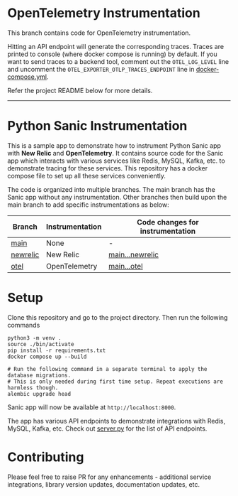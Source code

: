 # OpenTelemetry Instrumentation

This branch contains code for OpenTelemetry instrumentation.

Hitting an API endpoint will generate the corresponding traces. Traces are printed to console (where docker compose is running) by default. If you want to send traces to a backend tool, comment out the `OTEL_LOG_LEVEL` line and uncomment the `OTEL_EXPORTER_OTLP_TRACES_ENDPOINT` line in [docker-compose.yml](docker-compose.yml).

Refer the project README below for more details.

---

# Python Sanic Instrumentation

This is a sample app to demonstrate how to instrument Python Sanic app with **New Relic** and **OpenTelemetry**. It contains source code for the Sanic app which interacts with various services like Redis, MySQL, Kafka, etc. to demonstrate tracing for these services. This repository has a docker compose file to set up all these services conveniently.

The code is organized into multiple branches. The main branch has the Sanic app without any instrumentation. Other branches then build upon the main branch to add specific instrumentations as below:

| Branch                                                                                         | Instrumentation | Code changes for instrumentation                                                                                |
| ---------------------------------------------------------------------------------------------- | --------------- | --------------------------------------------------------------------------------------------------------------- |
| [main](https://github.com/cubeapm/sample_app_python_sanic/tree/main)         | None            | -                                                                                                               |
| [newrelic](https://github.com/cubeapm/sample_app_python_sanic/tree/newrelic) | New Relic       | [main...newrelic](https://github.com/cubeapm/sample_app_python_sanic/compare/main...newrelic) |
| [otel](https://github.com/cubeapm/sample_app_python_sanic/tree/otel)         | OpenTelemetry   | [main...otel](https://github.com/cubeapm/sample_app_python_sanic/compare/main...otel)         |

# Setup

Clone this repository and go to the project directory. Then run the following commands

```
python3 -m venv .
source ./bin/activate
pip install -r requirements.txt
docker compose up --build

# Run the following command in a separate terminal to apply the database migrations.
# This is only needed during first time setup. Repeat executions are harmless though.
alembic upgrade head
```

Sanic app will now be available at `http://localhost:8000`.

The app has various API endpoints to demonstrate integrations with Redis, MySQL, Kafka, etc. Check out [server.py](server.py) for the list of API endpoints.

# Contributing

Please feel free to raise PR for any enhancements - additional service integrations, library version updates, documentation updates, etc.
